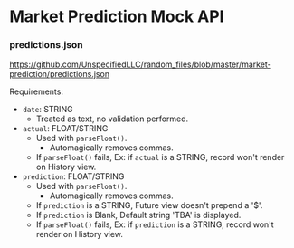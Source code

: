 # Market Prediction Mock API

### predictions.json

https://github.com/UnspecifiedLLC/random_files/blob/master/market-prediction/predictions.json

Requirements:

- `date`: STRING
    - Treated as text, no validation performed.
- `actual`: FLOAT/STRING
    - Used with `parseFloat()`.
        - Automagically removes commas.
    - If `parseFloat()` fails, Ex: if `actual` is a STRING, record won't render on History view.
- `prediction`: FLOAT/STRING
    - Used with `parseFloat()`.
        - Automagically removes commas.
    - If `prediction` is a STRING, Future view doesn't prepend a '$'.
    - If `prediction` is Blank, Default string 'TBA' is displayed.
    - If `parseFloat()` fails, Ex: if `prediction` is a STRING, record won't render on History view.
